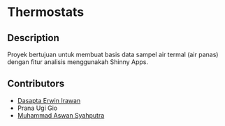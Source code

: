 # Thermostats

## Description
Proyek bertujuan untuk membuat basis data sampel air termal (air panas) dengan fitur analisis menggunakah Shinny Apps. 

## Contributors
* [Dasapta Erwin Irawan](https://github.com/dasaptaerwin)
* Prana Ugi Gio
* [Muhammad Aswan Syahputra](https://github.com/aswansyahputra)